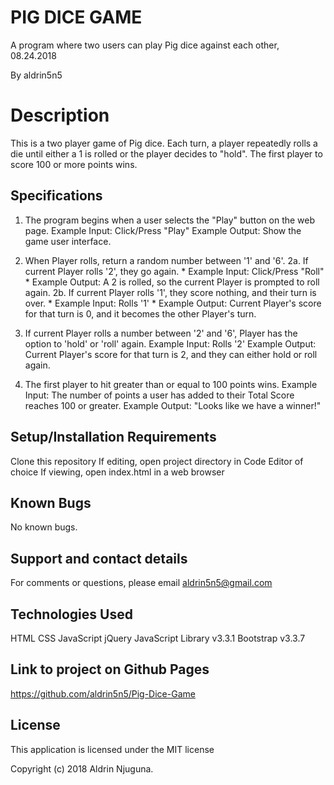 # PIG DICE GAME
A program where two users can play Pig dice against each other, 08.24.2018

By aldrin5n5
# Description
This is a two player game of Pig dice. Each turn, a player repeatedly rolls a die until either a 1 is rolled or the player decides to "hold". The first player to score 100 or more points wins.

## Specifications
1. The program begins when a user selects the "Play" button on the web page.
Example Input: Click/Press "Play"
Example Output: Show the game user interface.
2. When Player rolls, return a random number between '1' and '6'.
2a. If current Player rolls '2', they go again. * Example Input: Click/Press "Roll" * Example Output: A 2 is rolled, so the current Player is prompted to roll again.
2b. If current Player rolls '1', they score nothing, and their turn is over. * Example Input: Rolls '1' * Example Output: Current Player's score for that turn is 0, and it becomes the other Player's turn.

3. If current Player rolls a number between '2' and '6', Player has the option to 'hold' or 'roll' again.
Example Input: Rolls '2'
Example Output: Current Player's score for that turn is 2, and they can either hold or roll again.
4. The first player to hit greater than or equal to 100 points wins.
Example Input: The number of points a user has added to their Total Score reaches 100 or greater.
Example Output: "Looks like we have a winner!"
## Setup/Installation Requirements
Clone this repository
If editing, open project directory in Code Editor of choice
If viewing, open index.html in a web browser
## Known Bugs
No known bugs.

## Support and contact details
For comments or questions, please email aldrin5n5@gmail.com

## Technologies Used
HTML
CSS
JavaScript
jQuery JavaScript Library v3.3.1
Bootstrap v3.3.7

## Link to project on Github Pages
https://github.com/aldrin5n5/Pig-Dice-Game

## License
This application is licensed under the MIT license

Copyright (c) 2018 Aldrin Njuguna.
